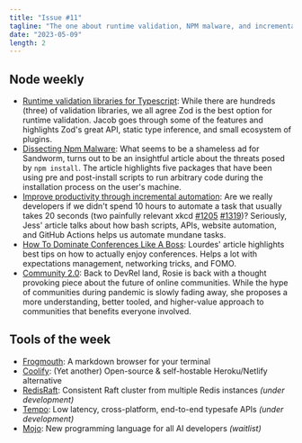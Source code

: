 ```yaml
---
title: "Issue #11"
tagline: "The one about runtime validation, NPM malware, and incremental automation"
date: "2023-05-09"
length: 2
---
```


## Node weekly

- [Runtime validation libraries for Typescript](https://dub.sh/Mcj8ALB): While there are hundreds (three) of validation libraries, we all agree Zod is the best option for runtime validation. Jacob goes through some of the features and highlights Zod's great API, static type inference, and small ecosystem of plugins.
- [Dissecting Npm Malware](https://dub.sh/SxXsatR): What seems to be a shameless ad for Sandworm, turns out to be an insightful article about the threats posed by `npm install`. The article highlights five packages that have been using pre and post-install scripts to run arbitrary code during the installation process on the user's machine.
- [Improve productivity through incremental automation](https://dub.sh/oKsGJbx): Are we really developers if we didn't spend 10 hours to automate a task that usually takes 20 seconds (two painfully relevant xkcd [#1205](https://dub.sh/xLh6c50) [#1319](https://dub.sh/qRj2sJA))? Seriously, Jess' article talks about how bash scripts, APIs, website automation, and GitHub Actions helps us automate mundane tasks.
- [How To Dominate Conferences Like A Boss](https://dub.sh/Q2tCDv5): Lourdes' article highlights best tips on how to actually enjoy conferences. Helps a lot with expectations management, networking tricks, and FOMO.
- [Community 2.0](https://dub.sh/epXQ7ct): Back to DevRel land, Rosie is back with a thought provoking piece about the future of online communities. While the hype of communities during pandemic is slowly fading away, she proposes a more understanding, better tooled, and higher-value approach to communities that benefits everyone involved.

## Tools of the week

- [Frogmouth](https://dub.sh/xaXaicD): A markdown browser for your terminal
- [Coolify](https://dub.sh/HBAKyW7): (Yet another) Open-source & self-hostable Heroku/Netlify alternative
- [RedisRaft](https://dub.sh/KvKCWHa): Consistent Raft cluster from multiple Redis instances _(under development)_
- [Tempo](https://dub.sh/llQfYmN): Low latency, cross-platform, end-to-end typesafe APIs _(under development)_
- [Mojo](https://dub.sh/7ISQ1cf): New programming language for all AI developers _(waitlist)_
